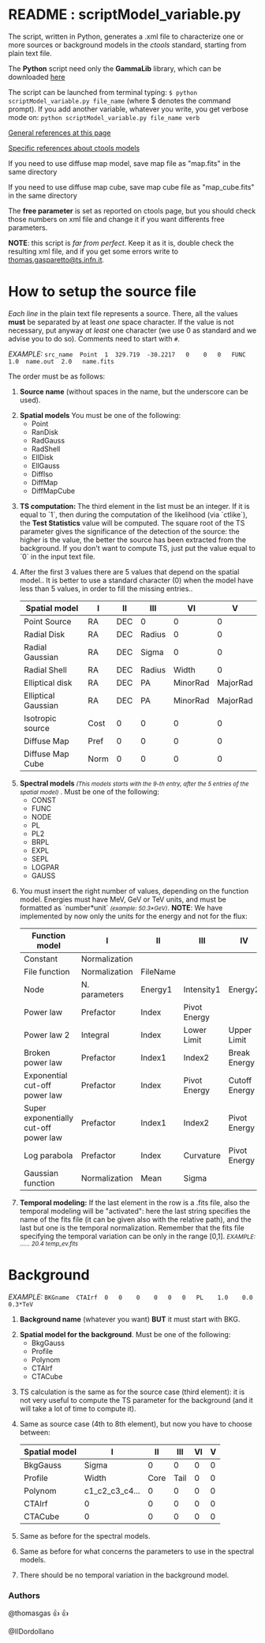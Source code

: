 # README : scriptModel_variable.py 

The script, written in Python, generates a .xml file to characterize one or more sources or background models in the
*ctools* standard, starting from plain text file.

The **Python** script need only the **GammaLib** library, which can be downloaded [here](http://gammalib.sourceforge.net/admin/index.html "Getting GammaLib page")

The script can be launched from terminal typing: `$ python scriptModel_variable.py file_name` (where $ denotes the command prompt).
If you add another variable, whatever you write, you get verbose mode on: `python scriptModel_variable.py file_name verb` <br>

[General references at this page](http://cta.irap.omp.eu/ctools "ctools Homepage" )

[Specific references about ctools models](http://cta.irap.omp.eu/ctools/users/user_manual/getting_started/models.html "ctools models page")

If you need to use diffuse map model, save map file as "map.fits" 
	in the same directory

If you need to use diffuse map cube, save map cube file as "map_cube.fits" 
	in the same directory	
	
The **free parameter** is set as reported on ctools page, but you should check those numbers on xml file and change it if you want differents free parameters.
	
**NOTE**: this script is *far from perfect*. Keep it as it is, double check the resulting xml file, and if you get some errors write to thomas.gasparetto@ts.infn.it.

# How to setup the source file

*Each line* in the plain text file represents a source. There, all the values **must** be separated
by at least *one* space character. If the value is not necessary, put anyway *at least*
one character (we use 0 as standard and we advise you to do so). Comments need to start with `#`.

*EXAMPLE:*
`src_name  Point  1  329.719  -30.2217   0    0   0   FUNC  1.0  name.out  2.0   name.fits`

The order must be as follows:
<ol>

<li><b>Source name</b> (without spaces in the name, but the underscore can be used).
 <p></p>
</li>

<li><b>Spatial models</b> You must be one of the following: 
   <ul>
   <li>Point</li>
   <li>RanDisk</li>
   <li>RadGauss</li>
   <li>RadShell</li>
   <li>EllDisk</li>
   <li>EllGauss</li>
   <li>DiffIso</li>
   <li>DiffMap</li>
   <li>DiffMapCube</li>
   </ul>
    <p></p>
</li>
<li><b>TS computation: </b> The third element in the list must be an integer. If it is equal to `1`, then during the computation of the likelihood (via `ctlike`), the <b>Test Statistics</b> value will be computed. The square root of the TS parameter gives the significance of the detection of the source: the higher is the value, the better the source has been extracted from the background.
If you don't want to compute TS, just put the value equal to `0` in the input text file.

 <p></p>
</li>

   <li>
    After the first 3 values there are 5 values that depend on the spatial model.. It is better
   to use a standard character (0) when the model have less than 5 values, in order to fill the missing entries..
   
   |         Spatial model  |  I   |  II  |   III    |   VI    |   V     |
   | ---------------------- |  --- |------|----------|---------|---------|
   | Point Source           | RA   | DEC  |0         |0        |0        |
   | Radial Disk            | RA   | DEC  |Radius    |0        |0        |
   | Radial Gaussian        | RA   | DEC  |Sigma     |0        |0        |
   | Radial Shell           | RA   | DEC  |Radius    |Width    |0        |
   | Elliptical disk        | RA   | DEC  |PA        |MinorRad |MajorRad |
   | Elliptical Gaussian    | RA   | DEC  |PA        |MinorRad |MajorRad |
   | Isotropic source       | Cost | 0    |0         |0        |0        |
   | Diffuse Map            | Pref | 0    |0         |0        |0        |
   | Diffuse Map Cube       | Norm | 0    |0         |0        |0        |
    
   </li>
<li>  
<b>Spectral models </b><small><i>(This models starts with the 9-th entry, after the 5 entries of the spatial model) </i></small>.
   Must be one of the following:
   <ul>
      <li>CONST</li>
      <li>FUNC</li>
      <li>NODE</li>
      <li>PL</li>
      <li>PL2</li>
      <li>BRPL</li>
      <li>EXPL</li>
      <li>SEPL</li>
      <li>LOGPAR</li>
      <li>GAUSS</li>
   </ul>
    <p></p>
</li>
   <li>
   You must insert the right number of values, depending on the function model. Energies
   must have MeV, GeV or TeV units, and must be formatted as `number*unit` <i><small>(example: 50.3*GeV)</i></small>. <b>NOTE</b>: We have implemented by now only the units for the energy and not for the flux:

| Function model                        | I             | II       | III         | IV           | V            |  VI |
|---------------------------------------|---------------|----------|-------------|--------------|--------------|-----|
| Constant                              | Normalization |          |             |              |              |     |
| File function                         | Normalization | FileName |             |              |              |     |
| Node                                  | N. parameters | Energy1  | Intensity1  | Energy2      | Intensity2   | ... |
| Power law                             | Prefactor     | Index    | Pivot Energy |              |             |     |
| Power law 2                           | Integral      | Index    | Lower Limit  | Upper Limit   |            |     |
| Broken power law                      | Prefactor     | Index1   | Index2      | Break Energy   |            |     |
| Exponential cut-off power law         | Prefactor     | Index    | Pivot Energy | Cutoff Energy |            |     |
| Super exponentially cut-off power law | Prefactor     | Index1   | Index2      | Pivot Energy  | Cutoff Energy |     |
| Log parabola                          | Prefactor     | Index    | Curvature   | Pivot Energy  |             |     |
| Gaussian function                     | Normalization | Mean     | Sigma       |               |             |     |
 
 <p> </p>
   </li>
   <li><b> Temporal modeling:</b> If the last element in the row is a .fits file, also the temporal modeling will be "activated": here the last string specifies the name of the fits file (it can be given also with the relative path), and the last but one is the temporal normalization. Remember that the fits file specifying the temporal variation can be only in the range [0,1].
<i><small>EXAMPLE: ...... 20.4   temp_ev.fits</i></small>
    <p></p>
   </li>
</ol> 	

# Background
*EXAMPLE:*
`BKGname  CTAIrf  0   0    0    0   0   0   PL    1.0    0.0    0.3*TeV`

<ol>

<li>  <b>Background name</b> (whatever you want) <b>BUT</b> it must start with BKG.
 <p></p>
</li>


<li> <b>Spatial model for the background</b>. Must be one of the following: 
   <ul>
   <li>BkgGauss</li>
   <li>Profile</li>
   <li>Polynom</li>
   <li>CTAIrf</li>
   <li>CTACube</li>
   </ul>
    <p></p>
</li>

<li> TS calculation is the same as for the source case (third element): it is not very useful to compute the TS parameter for the background (and it will take a lot of time to compute it).
 <p></p>
</li>

<li> Same as source case (4th to 8th element), but now you have to choose between:

   |         Spatial model  |  I   |  II  |   III    |   VI    |   V     |
   | ---------------------- |  --- |------|----------|---------|---------|
   | BkgGauss               |Sigma | 0    |0         |0        |0        |
   | Profile                |Width |Core  |Tail      |0        |0        |
   | Polynom                | c1_c2_c3_c4...| 0  |0     |0        |0        |
   | CTAIrf                 | 0    |0     |0         |0        |0        |
   | CTACube                | 0    | 0    |0         |0        |0        |

 <p></p>
</li>

<li> Same as before for the spectral models.
 <p></p>
</li>
<li> Same as before for what concerns the parameters to use in the spectral models.
 <p></p>
</li>

<li> There should be no temporal variation in the background model.
 <p></p>
</li>
</ol>
 
### Authors

@thomasgas :+1: :+1:

@IlDordollano
